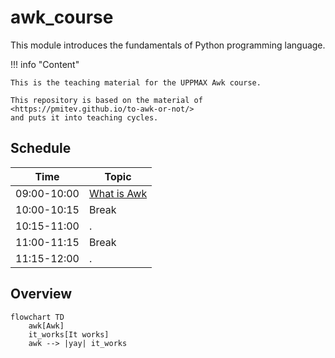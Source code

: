 # awk_course

This module introduces the fundamentals of Python programming language. 

!!! info "Content"

    This is the teaching material for the UPPMAX Awk course.

    This repository is based on the material of <https://pmitev.github.io/to-awk-or-not/>
    and puts it into teaching cycles.
    
## Schedule

Time          | Topic
--------------|-------------------------------
09:00-10:00   | [What is Awk](what_is_awk.md)
10:00-10:15   | Break
10:15-11:00   | .
11:00-11:15   | Break
11:15-12:00   | .

## Overview

```mermaid
flowchart TD
    awk[Awk]
    it_works[It works]
    awk --> |yay| it_works
```
